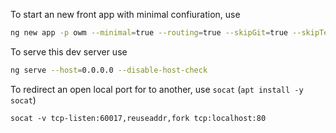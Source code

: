 To start an new front app with minimal confiuration, use 

``` bash
ng new app -p owm --minimal=true --routing=true --skipGit=true --skipTests=true --style=scss --directory=./  --inlineStyle=false  --inlineTemplate=false 
```

To serve this dev server use 

``` bash
ng serve --host=0.0.0.0 --disable-host-check
```

To redirect an open local port for to another, use `socat` (`apt install -y socat`)

```
socat -v tcp-listen:60017,reuseaddr,fork tcp:localhost:80
```